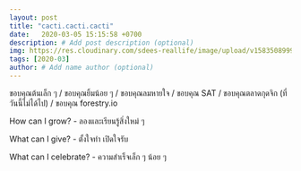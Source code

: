 ```yaml
---
layout: post
title: "cacti.cacti.cacti"
date:   2020-03-05 15:15:58 +0700
description: # Add post description (optional)
img: https://res.cloudinary.com/sdees-reallife/image/upload/v1583508999/IMG_1059.jpg # Add image post (optional)
tags: [2020-03]
author: # Add name author (optional)
---
```

ขอบคุณต้นเล็ก ๆ / ขอบคุณยิ้มน้อย ๆ / ขอบคุณลมหายใจ / ขอบคุณ SAT / ขอบคุณตลาดกุดจิก (ที่วันนี้ไม่ได้ไป) / ขอบคุณ forestry.io

<i class="fa fa-child" style="color:plum"></i>

How can I grow? - ลองและเรียนรู้สิ่งใหม่ ๆ

What can I give? - ตั้งใจทำ เปิดใจรับ

What can I celebrate? - ความสำเร็จเล็ก ๆ น้อย ๆ
